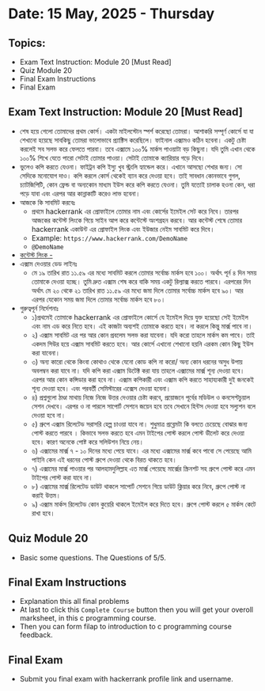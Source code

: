 # Date: 15 May, 2025 - Thursday

## Topics:
- Exam Text Instruction: Module 20 [Must Read]
- Quiz Module 20
- Final Exam Instructions
- Final Exam

## Exam Text Instruction: Module 20 [Must Read]
- শেষ হয়ে গেলো তোমাদের প্রথম কোর্স। একটা মাইলস্টোন স্পর্শ করেছো তোমরা। আশাকরি সম্পূর্ণ কোর্সে যা যা শেখানো হয়েছে সাবকিছু তোমরা ভালোভাবে প্র‍্যাক্টিস করেছিলে। ফাইনাল এক্সামও কঠিন হবেনা। একটু চেষ্টা করলেই সব সলভ করে ফেলতে পারবা। তবে এক্সামে ১০০% মার্কস পাওয়াটা বড় কিছুনা। যদি তুমি এখান থেকে ১০০% শিখে যেতে পারো সেটাই তোমার পাওয়া। সেটাই তোমাকে ক্যারিয়ার গড়ে দিবে।
- ভুলেও কপি করতে যেওনা। ফাইট্রন কপি ইস্যু খুব স্ট্রংলি হ্যান্ডেল করে। এখানে আসছো শেখার জন্য। সো সেদিকে মনোযোগ দাও। কপি করলে কোর্স থেকেই ব্যান করে দেওয়া হবে। তাই সাবধান কোনভাবে গুগল, চ্যাটজিপিটি, কোন ফ্রেন্ড বা অন্যকোন মাধ্যম ইউস করে কপি করতে যেওনা। তুমি যতোই চালাক হওনা কেন, ধরা পড়ে যাবা এবং এরপর আর কান্নাকাটি করেও লাভ হবেনা।
- আজকে কি সাবমিট করবেঃ
    - প্রথমে hackerrank এর প্রোফাইলে তোমার নাম এবং কোর্সের ইমেইল সেট করে নিবে। তারপর আজকের কন্টেস্ট লিংকে গিয়ে সাইন আপ করে কন্টেস্টে অংশগ্রহন করবে। আর কন্টেস্ট শেষে তোমার hackerrank একাউন্ট এর প্রোফাইল লিংক এবং ইউজার নেইম সাবমিট করে দিবে।
    - Example: `https://www.hackerrank.com/DemoName`
    - `@DemoName`
- [কন্টেস্ট লিংক -](https://www.hackerrank.com/contests/final-exam-a-introduction-to-c-programming-a-batch-07/challenge)
- এক্সাম দেওয়ার ডেড লাইনঃ
    - মে ১৯ তারিখ রাত ১১.৫৯ এর মধ্যে সাবমিট করলে তোমার সর্বোচ্চ মার্কস হবে ১০০। অর্থাৎ পূর্ন ৪ দিন সময় তোমাকে দেওয়া হচ্ছে। তুমি দ্রুত এক্সাম শেষ করে বাকি সময় একটু রিল্যাক্স করতে পারবে। এরপরের দিন অর্থাৎ মে ২০ থেকে ২১ তারিখ রাত ১১.৫৯ এর মধ্যে জমা দিলে তোমার সর্বোচ্চ মার্কস হবে ৯০। আর এরপর যেকোন সময় জমা দিলে তোমার সর্বোচ্চ মার্কস হবে ৮০।
- গুরুত্বপূর্ন নির্দেশনাঃ
    - ১)প্রথমেই তোমাকে hackerrank এর প্রোফাইলে কোর্সে যে ইমেইল দিয়ে যুক্ত হয়েছো সেই ইমেইল এবং নাম এড করে নিতে হবে। এই কাজটা অব্যশই তোমাকে করতে হবে। না করলে কিন্তু মার্ক্স পাবে না।
    - ২) এক্সাম সাবমিট এর পর আর কোন প্রবলেম সলভ করা যাবেনা। যদি করো তাহলে মার্কস কম পাবে। তাই একদম সিউর হয়ে এক্সাম সাবমিট করতে হবে। আর কোর্সে এখানো শেখানো হয়নি এরকম কোন কিছু ইউস করা যাবেনা।
    - ৩) অন্য কারো থেকে কিংবা কোথাও থেকে যেনো কোড কপি না করো/ অন্য কোন ধরনের অসুধ উপায় অবলম্বন করা যাবে না। যদি কপি করা এক্সাম ডিটেক্ট করা যায় তাহলে এক্সামের মার্ক্স শূন্য দেওয়া হবে। এরপর আর কোন কন্সিডার করা হবে না। এক্সাম কপিকারী এবং এক্সাম কপি করতে সাহায্যকারী দুই জনকেই শূন্য দেওয়া হবে। এবং পরবর্তী সেমিস্টারের এক্সেস দেওয়া হবেনা।
    - ৪) প্রশ্নগুলো ঠাণ্ডা মাথায় নিজে নিজে উত্তর দেওয়ার চেষ্টা করবে, প্রয়োজনে পূর্বের মডিউল ও কনসেপ্টচুয়াল সেশন দেখবে। এরপর ও না পারলে সাপোর্ট সেশনে জয়েন হবে তবে সেখানে হিন্টস দেওয়া হবে সল্যুশন বলে দেওয়া হবে না।
    - ৫) গ্রুপে এক্সাম রিলেটেড সরাসরি হেল্প চাওয়া যাবে না। শুধুমাত্র প্রব্লেমটা কি বলতে চেয়েছে বোঝার জন্য পোস্ট করতে পারবে । কিভাবে সলভ করতে হবে এমন টাইপের পোস্ট করলে পোস্ট ডীলেট করে দেওয়া হবে। কারণ অনেকে পোষ্ট করে সলিউশন নিয়ে নেয়।
    - ৬) এক্সামের মার্ক্স ৭ - ১০ দিনের মধ্যে পেয়ে যাবে। এর মধ্যে এক্সামের মার্ক্স কবে পাবো সে পেয়েছে আমি পাইনি কেন এই ধরনের পোস্ট গ্রুপে দেওয়া থেকে বিরত থাকতে হবে।
    - ৭) এক্সামের মার্ক্স পাওয়ার পর আলহামদুলিল্লাহ এত মার্ক্স পেয়েছে মার্ক্সের স্ক্রিনশট সহ গ্রুপে পোস্ট করে এমন টাইপের পোস্ট করা যাবে না।
    - ৮) এক্সামের মার্ক্স রিলেটেড ডাউট থাকলে সাপোর্ট সেশনে গিয়ে ডাউট ক্লিয়ার করে নিবে, গ্রুপে পোস্ট না করাই উত্তম।
    - ৯) এক্সাম মার্কস রিলেটেড কোন কুয়েরি থাকলে ইমেইল করে দিতে হবে। গ্রুপে পোস্ট করলে ৫ মার্কস কেটে রাখা হবে।

## Quiz Module 20
- Basic some questions. The Questions of 5/5.

## Final Exam Instructions
- Explanation this all final problems
- At last to click this `Complete Course` button then you will get your overoll marksheet, in this c programming course.
- Then you can form filap to introduction to c programming course feedback.

## Final Exam
- Submit you final exam with hackerrank profile link and username.